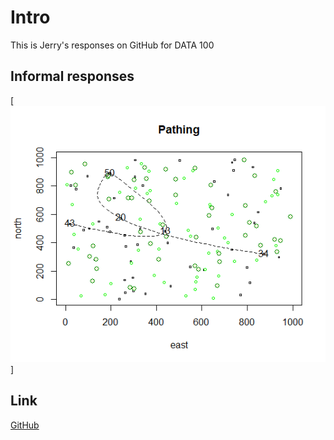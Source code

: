 


# Intro
This is Jerry's responses on GitHub for DATA 100


## Informal responses

[![Challenge Problem](challenge1.png)]



## Link

[GitHub](http://github.com)
